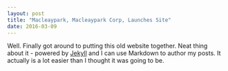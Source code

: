 ```yaml
---
layout: post
title: "Macleaypark, Macleaypark Corp, Launches Site"
date: 2016-03-09
---
```


Well. Finally got around to putting this old website together. Neat thing about it - powered by [Jekyll](http://jekyllrb.com) and I can use Markdown to author my posts. It actually is a lot easier than I thought it was going to be.
